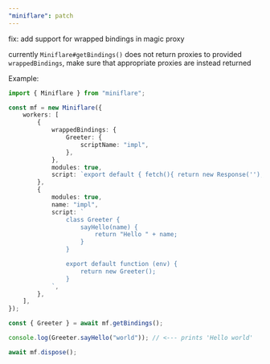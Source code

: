 ```yaml
---
"miniflare": patch
---
```


fix: add support for wrapped bindings in magic proxy

currently `Miniflare#getBindings()` does not return proxies to provided `wrappedBindings`, make sure that appropriate proxies are instead returned

Example:

```ts
import { Miniflare } from "miniflare";

const mf = new Miniflare({
	workers: [
		{
			wrappedBindings: {
				Greeter: {
					scriptName: "impl",
				},
			},
			modules: true,
			script: `export default { fetch(){ return new Response(''); } }`,
		},
		{
			modules: true,
			name: "impl",
			script: `
				class Greeter {
					sayHello(name) {
						return "Hello " + name;
					}
				}

				export default function (env) {
					return new Greeter();
				}
			`,
		},
	],
});

const { Greeter } = await mf.getBindings();

console.log(Greeter.sayHello("world")); // <--- prints 'Hello world'

await mf.dispose();
```
